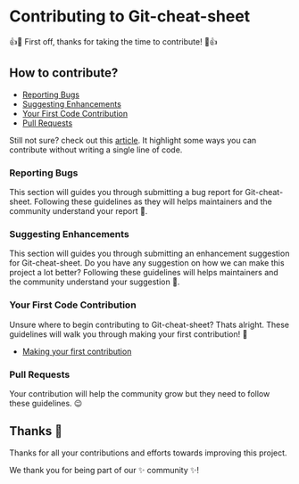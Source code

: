 
# Contributing to Git-cheat-sheet

:+1::tada: First off, thanks for taking the time to contribute! :tada::+1:

## How to contribute?

 * [Reporting Bugs](#reporting-bugs)
 * [Suggesting Enhancements](#suggesting-enhancements)
 * [Your First Code Contribution](#your-first-code-contribution)
 * [Pull Requests](#pull-requests)

Still not sure? check out this [article](https://benny.hashnode.dev/how-to-contribute-to-open-source-projects-as-a-non-coder). It highlight some ways you can contribute without writing a single line of code.

### Reporting Bugs

This section will guides you through submitting a bug report for Git-cheat-sheet. Following these guidelines as they will helps maintainers and the community understand your report :pencil:.


### Suggesting Enhancements

This section will guides you through submitting an enhancement suggestion for Git-cheat-sheet. Do you have any suggestion on how we can make this project a lot better? Following these guidelines will helps maintainers and the community understand your suggestion :pencil:.


### Your First Code Contribution

Unsure where to begin contributing to Git-cheat-sheet? Thats alright. These guidelines will walk you through making your first contribution! :tada:

- [Making your first contribution](https://github.com/opensourceDAO-Community/First-time-contributors/blob/main/README.md)

### Pull Requests

Your contribution will help the community grow but they need to follow these guidelines. :wink:

## Thanks :blue_heart:

Thanks for all your contributions and efforts towards improving this project. 

We thank you for being part of our :sparkles: community :sparkles:!

